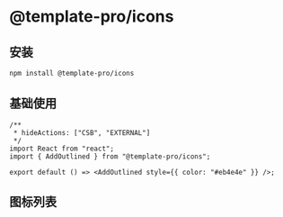 # @template-pro/icons

## 安装

```bash
npm install @template-pro/icons
```

## 基础使用

```tsx
/**
 * hideActions: ["CSB", "EXTERNAL"]
 */
import React from "react";
import { AddOutlined } from "@template-pro/icons";

export default () => <AddOutlined style={{ color: "#eb4e4e" }} />;
```

## 图标列表

<code inline=true hideActions='["CSB"]' src="./Base.tsx" />
